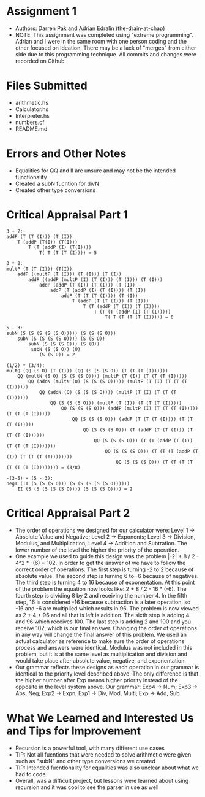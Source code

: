 # Assignment 1
 * Authors: Darren Pak and Adrian Edralin (the-drain-at-chap)
 * NOTE: This assignment was completed using "extreme programming". Adrian and I were in the same room with one person coding and the other focused on ideation. There may be a lack of "merges" from either side due to this programming technique. All commits and changes were recorded on Github.

# Files Submitted

* arithmetic.hs
* Calculator.hs
* Interpreter.hs
* numbers.cf
* README.md

# Errors and Other Notes

* Equalities for QQ and II are unsure and may not be the intended functionality
* Created a subN fucntion for divN
* Created other type conversions

# Critical Appraisal Part 1

```
3 + 2:  
addP (T (T (I))) (T (I))  
	T (addP (T(I)) (T(I)))  
		T (T (addP (I) (T(I))))  
			T( T (T (T (I)))) = 5
			
3 * 2:
multP (T (T (I))) (T(I))
    addP ((multP (T (I))) (T (I))) (T (I))
        addP ((addP (multP (I) (T (I))) (T (I))) (T (I)))
            addP (addP (T (I)) (T (I))) (T (I))
                addP (T (addP (I) (T (I)))) (T (I))
                    addP (T (T (T (I)))) (T (I))
                        T (addP (T (T (I))) (T (I)))
                            T (T (addP (T (I)) (T (I))))
                                T (T (T (addP (I) (T (I)))))
                                    T( T (T (T (T (I))))) = 6
				
5 - 3:
subN (S (S (S (S (S O))))) (S (S (S O)))
    subN (S (S (S (S O)))) (S (S O))
        subN (S (S (S O))) (S (O))
         subN (S (S O)) (O)
            (S (S O)) = 2
	    
(1/2) * (3/4):
multQ (QQ (S O) (T (I))) (QQ (S (S (S O)) (T (T (T (I))))))
    QQ (multN (S O) (S (S (S O)))) (multP (T (I)) (T (T (T (I)))))
        QQ (addN (multN (O) (S (S (S O))))) (multP (T (I) (T (T (T (I))))))
            QQ (addN (O) (S (S (S O)))) (multP (T (I) (T (T (T (I))))))
                QQ (S (S (S O))) (multP (T (I)) (T (T (T (I)))))
                    QQ (S (S (S O))) (addP (multP (I) (T (T (T (I))))) (T (T (T (I)))))
                        QQ (S (S (S O))) (addP (T (T (T (I)))) (T (T (T (I)))))
                            QQ (S (S (S O))) (T (addP (T (T (I))) (T (T (T (I))))))
                                QQ (S (S (S O))) (T (T (addP (T (I)) (T (T (T (I)))))))
                                    QQ (S (S (S O))) (T (T (T (addP (T (I)) (T (T (T (I))))))))
                                        QQ (S (S (S O))) (T (T (T (T (T (T (T (I)))))))) = (3/8)
					
-(3-5) = (5 - 3):
negI (II (S (S (S O))) (S (S (S (S (S O))))))
    II (S (S (S (S (S O)))) (S (S (S O)))) = 2
```

# Critical Appraisal Part 2

* The order of operations we designed for our calculator were: Level 1 -> Absolute Value and Negative; Level 2 -> Exponents; Level 3 -> Division, Modulus, and Multiplication; Level 4 -> Addition and Subtration. The lower number of the level the higher the priority of the operation.
* One example we used to guide this design was the problem |-2| + 8 / 2 - 4^2 * -(6) = 102. In order to get the answer of we have to follow the correct order of operations. The first step is turning -2 to 2 because of absolute value. The second step is turning 6 to -6 because of negatives. The third step is turning 4 to 16 because of exponentation. At this point of the problem the equation now looks like: 2 + 8 / 2 - 16 * (-6). The fourth step is dividing 8 by 2 and receiving the number 4. In the fifth step, 16 is considered -16 because subtraction is a later operation, so -16 and -6 are multiplied which results in 96. The problem is now viewed as 2 + 4 + 96 and all that is left is addition. The sixth step is adding 4 and 96 which receives 100. The last step is adding 2 and 100 and you receive 102, which is our final answer. Changing the order of operations in any way will change the final answer of this problem. We used an actual calculator as reference to make sure the order of operations process and answers were identical. Modulus was not included in this problem, but it is at the same level as multiplication and division and would take place after absolute value, negative, and exponentation.
* Our grammar reflects these designs as each operation in our grammar is identical to the priority level described above. The only difference is that the higher number after Exp means higher priority instead of the opposite in the level system above. Our grammar: Exp4 -> Num; Exp3 -> Abs, Neg; Exp2 -> Expn; Exp1 -> Div, Mod, Multi; Exp -> Add, Sub

# What We Learned and Interested Us and Tips for Improvement

* Recursion is a powerful tool, with many different use cases
* TIP: Not all fucntions that were needed to solve arithmetic were given such as "subN" and other type conversions we created
* TIP: Intended fucntionality for equalities was also unclear about what we had to code
* Overall, was a difficult project, but lessons were learned about using recursion and it was cool to see the parser in use as well
